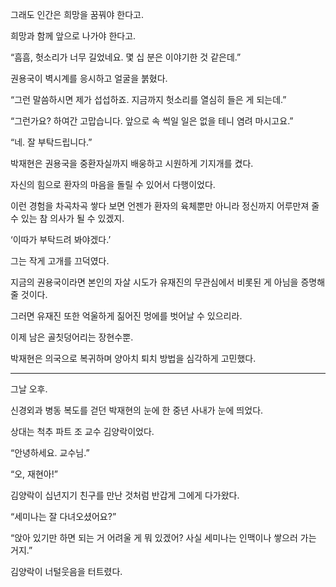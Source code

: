 그래도 인간은 희망을 꿈꿔야 한다고.

희망과 함께 앞으로 나가야 한다고.

“흠흠, 헛소리가 너무 길었네요. 몇 십 분은 이야기한 것 같은데.”

권용국이 벽시계를 응시하고 얼굴을 붉혔다.

“그런 말씀하시면 제가 섭섭하죠. 지금까지 헛소리를 열심히 들은 게 되는데.”

“그런가요? 하여간 고맙습니다. 앞으로 속 썩일 일은 없을 테니 염려 마시고요.”

“네. 잘 부탁드립니다.”

박재현은 권용국을 중환자실까지 배웅하고 시원하게 기지개를 켰다.

자신의 힘으로 환자의 마음을 돌릴 수 있어서 다행이었다.

이런 경험을 차곡차곡 쌓다 보면 언젠가 환자의 육체뿐만 아니라 정신까지 어루만져 줄 수 있는 참 의사가 될 수 있겠지.

‘이따가 부탁드려 봐야겠다.’

그는 작게 고개를 끄덕였다.

지금의 권용국이라면 본인의 자살 시도가 유재진의 무관심에서 비롯된 게 아님을 증명해 줄 것이다.

그러면 유재진 또한 억울하게 짊어진 멍에를 벗어날 수 있으리라.

이제 남은 골칫덩어리는 장현수뿐.

박재현은 의국으로 복귀하며 양아치 퇴치 방법을 심각하게 고민했다.

* * *

그날 오후.

신경외과 병동 복도를 걷던 박재현의 눈에 한 중년 사내가 눈에 띄었다.

상대는 척추 파트 조 교수 김양락이었다.

“안녕하세요. 교수님.”

“오, 재현아!”

김양락이 십년지기 친구를 만난 것처럼 반갑게 그에게 다가왔다.

“세미나는 잘 다녀오셨어요?”

“앉아 있기만 하면 되는 거 어려울 게 뭐 있겠어? 사실 세미나는 인맥이나 쌓으러 가는 거지.”

김양락이 너털웃음을 터트렸다.